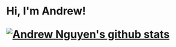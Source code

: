 <h1> Hi, I'm Andrew! </h> 

[![Andrew Nguyen's github stats](https://github-readme-stats.vercel.app/api?username=TheAndrewNguyen)](https://github.com/TheAndrewNguyen)
